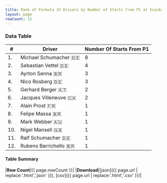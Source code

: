 ```yaml
---
title: Rank of Formula 1® Drivers by Number of Starts from P1 at Suzuka Circuit
layout: page
rowCount: 12
---
```


<canvas id="chart" width="400" height="180"></canvas>
<script>
var data = {
    "datasets": [
        {
            "backgroundColor": [
                "#f3a935",
                "#f3a935",
                "#f3a935",
                "#f3a935",
                "#f3a935",
                "#f3a935",
                "#f3a935",
                "#f3a935",
                "#f3a935",
                "#f3a935",
                "#f3a935",
                "#f3a935"
            ],
            "borderColor": [
                "#f68639",
                "#f68639",
                "#f68639",
                "#f68639",
                "#f68639",
                "#f68639",
                "#f68639",
                "#f68639",
                "#f68639",
                "#f68639",
                "#f68639",
                "#f68639"
            ],
            "borderWidth": 1,
            "data": [
                8.0,
                4.0,
                3.0,
                3.0,
                2.0,
                2.0,
                1.0,
                1.0,
                1.0,
                1.0,
                1.0,
                1.0
            ],
            "label": "Number Of Starts From P1"
        }
    ],
    "labels": [
        "Michael Schumacher",
        "Sebastian Vettel",
        "Ayrton Senna",
        "Nico Rosberg",
        "Gerhard Berger",
        "Jacques Villeneuve",
        "Alain Prost",
        "Felipe Massa",
        "Mark Webber",
        "Nigel Mansell",
        "Ralf Schumacher",
        "Rubens Barrichello"
    ]
};
var options = {
  legend: {
    display: false
  },
  scales: {
    xAxes: [{
      ticks: {
        beginAtZero: true,
        maxRotation: 180,
        display: window.innerWidth > 800
      }
    }],
    yAxes: [{
      ticks: {
        beginAtZero: true
      }
    }]
  },
  onResize: function(chart, size) {
    chart.options.scales.xAxes[0].ticks.display = size.width > 800;
  }
};
var chart = new Chart("chart", {
    data: data,
    type: 'bar',
    options: options
});
</script>

<!-- div id="chart-navigation">
<button onclick="window.location = chart.toBase64Image();">Save as Image</button>
<button onclick="window.location = chart.toBase64Image();">Hello</button>
<button onclick="window.location = chart.toBase64Image();">Hello</button>
<select>
<option>one</option>
<option>two</option>
<option>three</option>
</select>
</div -->




### Data Table

| # | Driver | Number Of Starts From P1 |
|--|--|--|
| 1. | Michael Schumacher 🇩🇪 | 8 |
| 2. | Sebastian Vettel 🇩🇪 | 4 |
| 3. | Ayrton Senna 🇧🇷 | 3 |
| 4. | Nico Rosberg 🇩🇪 | 3 |
| 5. | Gerhard Berger 🇦🇹 | 2 |
| 6. | Jacques Villeneuve 🇨🇦 | 2 |
| 7. | Alain Prost 🇫🇷 | 1 |
| 8. | Felipe Massa 🇧🇷 | 1 |
| 9. | Mark Webber 🇦🇺 | 1 |
| 10. | Nigel Mansell 🇬🇧 | 1 |
| 11. | Ralf Schumacher 🇩🇪 | 1 |
| 12. | Rubens Barrichello 🇧🇷 | 1 |

#### Table Summary

|**Row Count**|{{ page.rowCount }}|
|**Download**|[json]({{ page.url | replace:'.html','.json' }}), [csv]({{ page.url | replace:'.html','.csv' }})|
